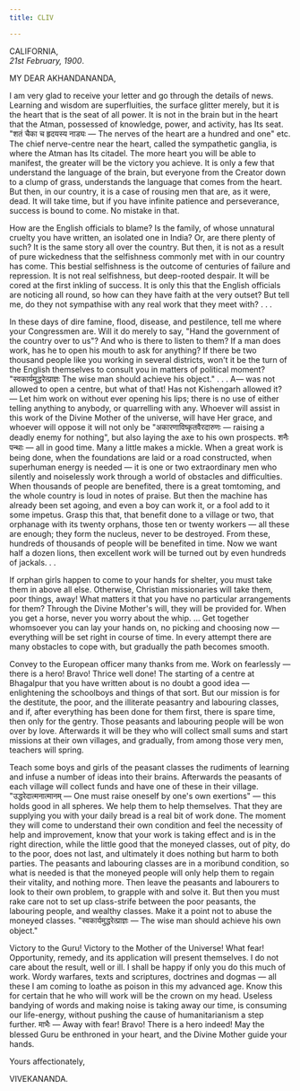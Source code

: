 ```yaml
---
title: CLIV

---
```





  

  


CALIFORNIA,  
*21st February, 1900*.

MY DEAR AKHANDANANDA,

I am very glad to receive your letter and go through the details of
news. Learning and wisdom are superfluities, the surface glitter merely,
but it is the heart that is the seat of all power. It is not in the
brain but in the heart that the Atman, possessed of knowledge, power,
and activity, has Its seat. "शतं चैका च हृदयस्य नाड्यः — The nerves of
the heart are a hundred and one" etc. The chief nerve-centre near the
heart, called the sympathetic ganglia, is where the Atman has Its
citadel. The more heart you will be able to manifest, the greater will
be the victory you achieve. It is only a few that understand the
language of the brain, but everyone from the Creator down to a clump of
grass, understands the language that comes from the heart. But then, in
our country, it is a case of rousing men that are, as it were, dead. It
will take time, but if you have infinite patience and perseverance,
success is bound to come. No mistake in that.

How are the English officials to blame? Is the family, of whose
unnatural cruelty you have written, an isolated one in India? Or, are
there plenty of such? It is the same story all over the country. But
then, it is not as a result of pure wickedness that the selfishness
commonly met with in our country has come. This bestial selfishness is
the outcome of centuries of failure and repression. It is not real
selfishness, but deep-rooted despair. It will be cored at the first
inkling of success. It is only this that the English officials are
noticing all round, so how can they have faith at the very outset? But
tell me, do they not sympathise with any real work that they meet with?
. . .

In these days of dire famine, flood, disease, and pestilence, tell me
where your Congressmen are. Will it do merely to say, "Hand the
government of the country over to us"? And who is there to listen to
them? If a man does work, has he to open his mouth to ask for anything?
If there be two thousand people like you working in several districts,
won't it be the turn of the English themselves to consult you in matters
of political moment? "स्वकार्यमुद्धरेत्प्राज्ञः The wise man should
achieve his object." . . . A— was not allowed to open a centre, but what
of that! Has not Kishengarh allowed it? — Let him work on without ever
opening his lips; there is no use of either telling anything to anybody,
or quarrelling with any. Whoever will assist in this work of the Divine
Mother of the universe, will have Her grace, and whoever will oppose it
will not only be "अकारणाविष्कृतवैरदारुणः — raising a deadly enemy for
nothing", but also laying the axe to his own prospects. शनैः पन्थाः —
all in good time. Many a little makes a mickle. When a great work is
being done, when the foundations are laid or a road constructed, when
superhuman energy is needed — it is one or two extraordinary men who
silently and noiselessly work through a world of obstacles and
difficulties. When thousands of people are benefited, there is a great
tomtoming, and the whole country is loud in notes of praise. But then
the machine has already been set agoing, and even a boy can work it, or
a fool add to it some impetus. Grasp this that, that benefit done to a
village or two, that orphanage with its twenty orphans, those ten or
twenty workers — all these are enough; they form the nucleus, never to
be destroyed. From these, hundreds of thousands of people will be
benefited in time. Now we want half a dozen lions, then excellent work
will be turned out by even hundreds of jackals. . .

If orphan girls happen to come to your hands for shelter, you must take
them in above all else. Otherwise, Christian missionaries will take
them, poor things, away! What matters it that you have no particular
arrangements for them? Through the Divine Mother's will, they will be
provided for. When you get a horse, never you worry about the whip. ...
Get together whomsoever you can lay your hands on, no picking and
choosing now — everything will be set right in course of time. In every
attempt there are many obstacles to cope with, but gradually the path
becomes smooth.

Convey to the European officer many thanks from me. Work on fearlessly —
there is a hero! Bravo! Thrice well done! The starting of a centre at
Bhagalpur that you have written about is no doubt a good idea —
enlightening the schoolboys and things of that sort. But our mission is
for the destitute, the poor, and the illiterate peasantry and labouring
classes, and if, after everything has been done for them first, there is
spare time, then only for the gentry. Those peasants and labouring
people will be won over by love. Afterwards it will be they who will
collect small sums and start missions at their own villages, and
gradually, from among those very men, teachers will spring.

Teach some boys and girls of the peasant classes the rudiments of
learning and infuse a number of ideas into their brains. Afterwards the
peasants of each village will collect funds and have one of these in
their village. "उद्धरेदात्मनात्मानम् — One must raise oneself by one's
own exertions" — this holds good in all spheres. We help them to help
themselves. That they are supplying you with your daily bread is a real
bit of work done. The moment they will come to understand their own
condition and feel the necessity of help and improvement, know that your
work is taking effect and is in the right direction, while the little
good that the moneyed classes, out of pity, do to the poor, does not
last, and ultimately it does nothing but harm to both parties. The
peasants and labouring classes are in a moribund condition, so what is
needed is that the moneyed people will only help them to regain their
vitality, and nothing more. Then leave the peasants and labourers to
look to their own problem, to grapple with and solve it. But then you
must rake care not to set up class-strife between the poor peasants, the
labouring people, and wealthy classes. Make it a point not to abuse the
moneyed classes. "स्वकार्यमुद्धरेत्प्राज्ञः — The wise man should
achieve his own object."

Victory to the Guru! Victory to the Mother of the Universe! What fear!
Opportunity, remedy, and its application will present themselves. I do
not care about the result, well or ill. I shall be happy if only you do
this much of work. Wordy warfares, texts and scriptures, doctrines and
dogmas — all these I am coming to loathe as poison in this my advanced
age. Know this for certain that he who will work will be the crown on my
head. Useless bandying of words and making noise is taking away our
time, is consuming our life-energy, without pushing the cause of
humanitarianism a step further. माभैः — Away with fear! Bravo! There is
a hero indeed! May the blessed Guru be enthroned in your heart, and the
Divine Mother guide your hands.

Yours affectionately,

VIVEKANANDA.


